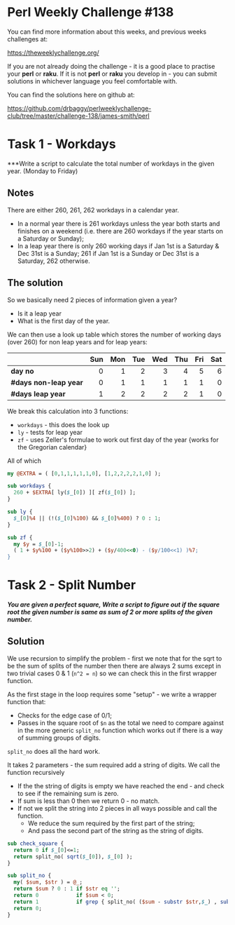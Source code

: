 # Perl Weekly Challenge #138

You can find more information about this weeks, and previous weeks challenges at:

  https://theweeklychallenge.org/

If you are not already doing the challenge - it is a good place to practise your
**perl** or **raku**. If it is not **perl** or **raku** you develop in - you can
submit solutions in whichever language you feel comfortable with.

You can find the solutions here on github at:

https://github.com/drbaggy/perlweeklychallenge-club/tree/master/challenge-138/james-smith/perl

# Task 1 - Workdays

***Write a script to calculate the total number of workdays in the given year. (Monday to Friday)

## Notes

There are either 260, 261, 262 workdays in a calendar year.

* In a normal year there is 261 workdays unless the year both starts and finishes on a weekend (i.e. there are 260 workdays if the year starts on a Saturday or Sunday);
* In a leap year there is only 260 working days if Jan 1st is a Saturday & Dec 31st is a Sunday; 261 if Jan 1st is a Sunday or Dec 31st is a Saturday, 262 otherwise.

## The solution

So we basically need 2 pieces of information given a year?

 * Is it a leap year
 * What is the first day of the year.

We can then use a look up table which stores the number of working days (over 260) for non leap years and for leap years:

|                         | Sun | Mon | Tue | Wed | Thu | Fri | Sat |
| ----------------------- | --: | --: | --: | --: | --: | --: | --: |
| **day no**              |   0 |   1 |   2 |   3 |   4 |   5 |   6 |
| **#days non-leap year** |   0 |   1 |   1 |   1 |   1 |   1 |   0 |
| **#days leap year**     |   1 |   2 |   2 |   2 |   2 |   1 |   0 |

We break this calculation into 3 functions:

 * `workdays` - this does the look up
 * `ly`       - tests for leap year
 * `zf`       - uses Zeller's formulae to work out first day of the year {works for the Gregorian calendar}

All of which 
```perl
my @EXTRA = ( [0,1,1,1,1,1,0], [1,2,2,2,2,1,0] );

sub workdays {
  260 + $EXTRA[ ly($_[0]) ][ zf($_[0]) ];
}

sub ly {
  $_[0]%4 || (!($_[0]%100) && $_[0]%400) ? 0 : 1;
}

sub zf {
  my $y = $_[0]-1;
  ( 1 + $y%100 + ($y%100>>2) + ($y/400<<0) - ($y/100<<1) )%7;
}
```

# Task 2 - Split Number

***You are given a perfect square, Write a script to figure out if the square root the given number is same as sum of 2 or more splits of the given number.***

## Solution

We use recursion to simplify the problem - first we note that for the sqrt to be the sum of splits of the number then there are always 2 sums except in two trivial cases 0 & 1 (`n^2 = n`) so we can check this in the first wrapper function.

As the first stage in the loop requires some "setup" - we write a wrapper function that:

 * Checks for the edge case of 0/1;
 * Passes in the square root of `$n` as the total we need to compare against in the more generic `split_no` function which works out if there is a way of summing groups of digits.

`split_no` does all the hard work.

It takes 2 parameters - the sum required add a string of digits. We call the function recursively

 * If the the string of digits is empty we have reached the end - and check to see if the remaining sum is zero.
 * If sum is less than 0 then we return 0 - no match.
 * If not we split the string into 2 pieces in all ways possible and call the function.
   * We reduce the sum required by the first part of the string;
   * And pass the second part of the string as the string of digits.

```perl
sub check_square {
  return 0 if $_[0]<=1;
  return split_no( sqrt($_[0]), $_[0] );
}

sub split_no {
  my( $sum, $str ) = @_;
  return $sum ? 0 : 1 if $str eq '';
  return 0            if $sum < 0;
  return 1            if grep { split_no( ($sum - substr $str,$_) , substr $str, 0, $_ ) } 0 .. -1 + length $str;
  return 0;
}
```
